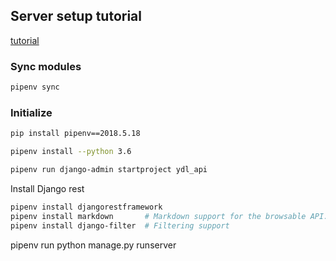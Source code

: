 ## Server setup tutorial
[tutorial](https://github.com/YoungAndDigitalLearning/ydl-api/blob/master/Server-setup-manual.md)

### Sync modules
``` bash
pipenv sync
``` 

### Initialize
``` bash
pip install pipenv==2018.5.18 

pipenv install --python 3.6

pipenv run django-admin startproject ydl_api

```

Install Django rest
``` bash
pipenv install djangorestframework
pipenv install markdown       # Markdown support for the browsable API.
pipenv install django-filter  # Filtering support
```

pipenv run python manage.py runserver
